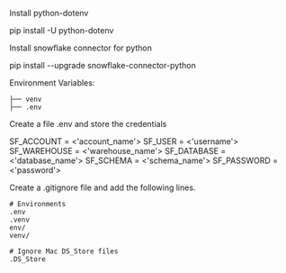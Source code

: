 Install python-dotenv

pip install -U python-dotenv


Install snowflake connector for python 

pip install --upgrade snowflake-connector-python


Environment Variables:

    ├── venv
    ├── .env

Create a file .env and store the credentials

SF_ACCOUNT    = <'account_name'>
SF_USER       = <'username'>
SF_WAREHOUSE  = <'warehouse_name'>
SF_DATABASE   = <'database_name'>
SF_SCHEMA     = <'schema_name'>
SF_PASSWORD   = <'password'>

Create a .gitignore file and add the following lines.

    # Environments
    .env
    .venv
    env/
    venv/

    # Ignore Mac DS_Store files
    .DS_Store
